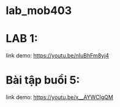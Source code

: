 # lab_mob403
# LAB 1: 
link demo: https://youtu.be/nIuBhFm8yj4
# Bài tập buổi 5: 
link demo: https://youtu.be/x__AYWClgQM
